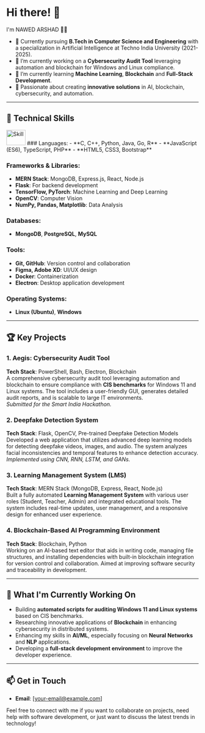 # Hi there! 👋

I'm NAWED ARSHAD 👨‍💻

- 💼 Currently pursuing **B.Tech in Computer Science and Engineering** with a specialization in Artificial Intelligence at Techno India University (2021-2025).
- 🔭 I’m currently working on a **Cybersecurity Audit Tool** leveraging automation and blockchain for Windows and Linux compliance.
- 🌱 I’m currently learning **Machine Learning**, **Blockchain** and **Full-Stack Development**.
- 🚀 Passionate about creating **innovative solutions** in AI, blockchain, cybersecurity, and automation.

---

## 🔧 Technical Skills

<img src="https://th.bing.com/th/id/OIP.n9WsqgGjuAd84J1w4QhiuwHaGn?rs=1&pid=ImgDetMain" alt="Skill" width="50" height="40"/>
### Languages:
- **C, C++, Python, Java, Go, R**
- **JavaScript (ES6), TypeScript, PHP**
- **HTML5, CSS3, Bootstrap**

### Frameworks & Libraries:
- **MERN Stack**: MongoDB, Express.js, React, Node.js
- **Flask**: For backend development
- **TensorFlow, PyTorch**: Machine Learning and Deep Learning
- **OpenCV**: Computer Vision
- **NumPy, Pandas, Matplotlib**: Data Analysis

### Databases:
- **MongoDB**, **PostgreSQL**, **MySQL**

### Tools:
- **Git, GitHub**: Version control and collaboration
- **Figma, Adobe XD**: UI/UX design
- **Docker**: Containerization
- **Electron**: Desktop application development

### Operating Systems:
- **Linux (Ubuntu)**, **Windows**

---

## 🏆 Key Projects

### 1. **Aegis: Cybersecurity Audit Tool**
**Tech Stack**: PowerShell, Bash, Electron, Blockchain  
A comprehensive cybersecurity audit tool leveraging automation and blockchain to ensure compliance with **CIS benchmarks** for Windows 11 and Linux systems. The tool includes a user-friendly GUI, generates detailed audit reports, and is scalable to large IT environments.  
*Submitted for the Smart India Hackathon.*

### 2. **Deepfake Detection System**
**Tech Stack**: Flask, OpenCV, Pre-trained Deepfake Detection Models  
Developed a web application that utilizes advanced deep learning models for detecting deepfake videos, images, and audio. The system analyzes facial inconsistencies and temporal features to enhance detection accuracy.  
*Implemented using CNN, RNN, LSTM, and GANs.*

### 3. **Learning Management System (LMS)**
**Tech Stack**: MERN Stack (MongoDB, Express, React, Node.js)  
Built a fully automated **Learning Management System** with various user roles (Student, Teacher, Admin) and integrated educational tools. The system includes real-time updates, user management, and a responsive design for enhanced user experience.

### 4. **Blockchain-Based AI Programming Environment**
**Tech Stack**: Blockchain, Python  
Working on an AI-based text editor that aids in writing code, managing file structures, and installing dependencies with built-in blockchain integration for version control and collaboration. Aimed at improving software security and traceability in development.

---

## 🚀 What I'm Currently Working On
- Building **automated scripts for auditing Windows 11 and Linux systems** based on CIS benchmarks.
- Researching innovative applications of **Blockchain** in enhancing cybersecurity in distributed systems.
- Enhancing my skills in **AI/ML**, especially focusing on **Neural Networks** and **NLP** applications.
- Developing a **full-stack development environment** to improve the developer experience.

---

## 📫 Get in Touch
- **Email**: [your-email@example.com]

Feel free to connect with me if you want to collaborate on projects, need help with software development, or just want to discuss the latest trends in technology!
